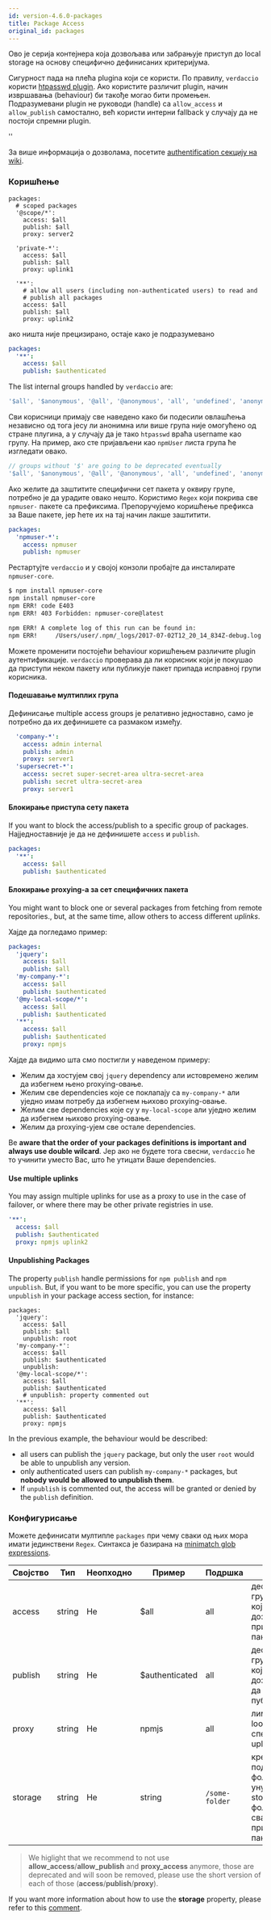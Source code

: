 ```yaml
---
id: version-4.6.0-packages
title: Package Access
original_id: packages
---
```


Ово је серија контејнера која дозвољава или забрањује приступ до local storage на основу специфично дефинисаних критеријума.

Сигурност пада на плећа plugina који се користи. По правилу, `verdaccio` користи [htpasswd plugin](https://github.com/verdaccio/verdaccio-htpasswd). Ако користите различит plugin, начин извршавања (behaviour) би такође могао бити промењен. Подразумевани plugin не руководи (handle) са `allow_access` и `allow_publish` самостално, већ користи интерни fallback у случају да не постоји спремни plugin.

<div id="codefund">''</div>

За више информација о дозволама, посетите [authentification секцију на wiki](auth.md).

### Коришћење

```yalm
packages:
  # scoped packages
  '@scope/*':
    access: $all
    publish: $all
    proxy: server2

  'private-*':
    access: $all
    publish: $all
    proxy: uplink1

  '**':
    # allow all users (including non-authenticated users) to read and
    # publish all packages
    access: $all
    publish: $all
    proxy: uplink2
```

ако ништа није прецизирано, остаје како је подразумевано

```yaml
packages:
  '**':
    access: $all
    publish: $authenticated
```

The list internal groups handled by `verdaccio` are:

```js
'$all', '$anonymous', '@all', '@anonymous', 'all', 'undefined', 'anonymous'
```

Сви корисници примају све наведено како би подесили овлашћења независно од тога јесу ли анонимна или више група није омогућено од стране плугина, а у случају да је тако `htpasswd` враћа username као групу. На пример, ако сте пријављени као `npmUser` листа група ће изгледати овако.

```js
// groups without '$' are going to be deprecated eventually
'$all', '$anonymous', '@all', '@anonymous', 'all', 'undefined', 'anonymous', 'npmUser'
```

Ако желите да заштитите специфични сет пакета у оквиру групе, потребно је да урадите овако нешто. Користимо `Regex` који покрива све `npmuser-` пакете са префиксима. Препоручујемо коришћење префикса за Ваше пакете, јер ћете их на тај начин лакше заштитити.

```yaml
packages:
  'npmuser-*':
    access: npmuser
    publish: npmuser
```

Рестартујте `verdaccio` и у својој конзоли пробајте да инсталирате `npmuser-core`.

```bash
$ npm install npmuser-core
npm install npmuser-core
npm ERR! code E403
npm ERR! 403 Forbidden: npmuser-core@latest

npm ERR! A complete log of this run can be found in:
npm ERR!     /Users/user/.npm/_logs/2017-07-02T12_20_14_834Z-debug.log
```

Можете променити постојећи behaviour коришћењем различите plugin аутентификације. `verdaccio` проверава да ли корисник који је покушао да приступи неком пакету или публикује пакет припада исправној групи корисника.

#### Подешавање мултиплих група

Дефинисање multiple access groups је релативно једноставно, само је потребно да их дефинишете са размаком између.

```yaml
  'company-*':
    access: admin internal
    publish: admin
    proxy: server1
  'supersecret-*':
    access: secret super-secret-area ultra-secret-area
    publish: secret ultra-secret-area
    proxy: server1
```

#### Блокирање приступа сету пакета

If you want to block the access/publish to a specific group of packages. Најједноставније је да не дефинишете `access` и `publish`.

```yaml
packages:
  '**':
    access: $all
    publish: $authenticated
```

#### Блокирање proxying-а за сет специфичних пакета

You might want to block one or several packages from fetching from remote repositories., but, at the same time, allow others to access different *uplinks*.

Хајде да погледамо пример:

```yaml
packages:
  'jquery':
    access: $all
    publish: $all
  'my-company-*':
    access: $all
    publish: $authenticated
  '@my-local-scope/*':
    access: $all
    publish: $authenticated
  '**':
    access: $all
    publish: $authenticated
    proxy: npmjs
```

Хајде да видимо шта смо постигли у наведеном примеру:

* Желим да хостујем свој `jquery` dependency али истовремено желим да избегнем њено proxying-овање.
* Желим све dependencies које се поклапају са `my-company-*` али уједно имам потребу да избегнем њихово proxying-овање.
* Желим све dependencies које су у `my-local-scope` али уједно желим да избегнем њихово proxying-овање.
* Желим да proxying-ујем све остале dependencies.

Be **aware that the order of your packages definitions is important and always use double wilcard**. Јер ако не будете тога свесни, `verdaccio` ће то учинити уместо Вас, што ће утицати Ваше dependencies.

#### Use multiple uplinks

You may assign multiple uplinks for use as a proxy to use in the case of failover, or where there may be other private registries in use.

```yaml
'**':
  access: $all
  publish: $authenticated
  proxy: npmjs uplink2
```

#### Unpublishing Packages

The property `publish` handle permissions for `npm publish` and `npm unpublish`.  But, if you want to be more specific, you can use the property `unpublish` in your package access section, for instance:

```yalm
packages:
  'jquery':
    access: $all
    publish: $all
    unpublish: root
  'my-company-*':
    access: $all
    publish: $authenticated
    unpublish:
  '@my-local-scope/*':
    access: $all
    publish: $authenticated
    # unpublish: property commented out
  '**':
    access: $all
    publish: $authenticated
    proxy: npmjs
```

In the previous example, the behaviour would be described:

* all users can publish the `jquery` package, but only the user `root` would be able to unpublish any version.
* only authenticated users can publish `my-company-*` packages, but **nobody would be allowed to unpublish them**.
* If `unpublish` is commented out, the access will be granted or denied by the `publish` definition.


### Конфигурисање

Можете дефинисати мултипле `packages` при чему сваки од њих мора имати јединствени `Regex`. Синтакса је базирана на [minimatch glob expressions](https://github.com/isaacs/minimatch).

| Својство | Тип    | Неопходно | Пример         | Подршка        | Опис                                                                |
| -------- | ------ | --------- | -------------- | -------------- | ------------------------------------------------------------------- |
| access   | string | Не        | $all           | all            | дефинише групе којима је дозвољен приступ пакету                    |
| publish  | string | Не        | $authenticated | all            | дефинише групе којима је дозвољено да публикују                     |
| proxy    | string | Не        | npmjs          | all            | лимитира look ups за специфични uplink                              |
| storage  | string | Не        | string         | `/some-folder` | креира под-фолдер унутрар storage фолдера за сваки приступ пакетима |

> We higlight that we recommend to not use **allow_access**/**allow_publish** and **proxy_access** anymore, those are deprecated and will soon be removed, please use the short version of each of those (**access**/**publish**/**proxy**).

If you want more information about how to use the **storage** property, please refer to this [comment](https://github.com/verdaccio/verdaccio/issues/1383#issuecomment-509933674).
